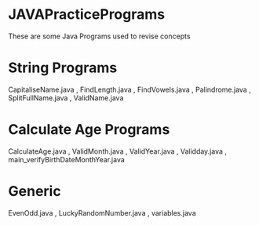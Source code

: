 # JAVAPracticePrograms
These are some Java Programs used to revise concepts
# String Programs 
CapitaliseName.java , FindLength.java , FindVowels.java , Palindrome.java , SplitFullName.java , ValidName.java
# Calculate Age Programs 
CalculateAge.java , ValidMonth.java , ValidYear.java , Validday.java , main_verifyBirthDateMonthYear.java
# Generic 
EvenOdd.java , LuckyRandomNumber.java , variables.java
